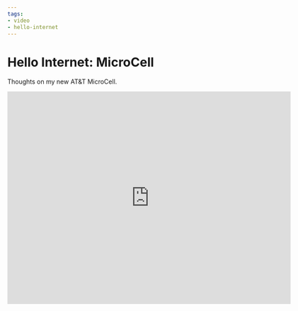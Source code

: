 ```yaml
---
tags:
- video
- hello-internet
---
```


# Hello Internet: MicroCell

Thoughts on my new AT&T MicroCell.

<div class="video vimeo"><iframe src="
https://player.vimeo.com/video/14798937?title=0&amp;byline=0&amp;portrait=0&amp;color=f05b35" width="640" height="480" frameborder="0" webkitAllowFullScreen mozallowfullscreen allowFullScreen></iframe></div>
